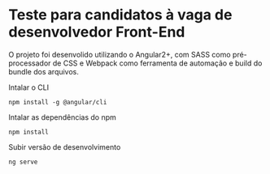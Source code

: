 # Teste para candidatos à vaga de desenvolvedor Front-End

O projeto foi desenvolido utilizando o Angular2+, com SASS como pré-processador de CSS e Webpack como ferramenta de automação e build do bundle dos arquivos.


Intalar o CLI

    npm install -g @angular/cli


Intalar as dependências do npm

    npm install

Subir versão de desenvolvimento

    ng serve